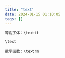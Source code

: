 ```yaml
---
title: "text"
date: 2024-01-15 01:10:05
tags: []
---
```

```
等距字体：\texttt

\text

数学函数：\textrm
```

